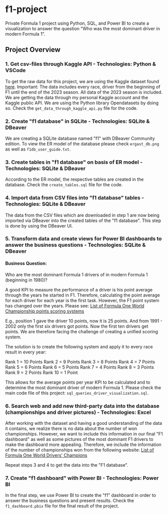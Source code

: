 # f1-project

Private Formula 1 project using Python, SQL, and Power BI to create a visualization to answer the question "Who was the most dominant driver in modern Formula 1".

## Project Overview

### 1. Get csv-files through Kaggle API - Technologies: Python & VSCode

To get the raw data for this project, we are using the Kaggle dataset found [here](https://www.kaggle.com/datasets/rohanrao/formula-1-world-championship-1950-2020). Important: The data includes every race, driver from the beginning of F1 until the end of the 2023 season. All data of the 2023 season is included. We are getting the data through my personal Kaggle account and the Kaggle public API. We are using the Python library Opendatasets by doing so. Check the `get_data_through_kaggle_api.py` file for the code.

### 2. Create "f1 database" in SQLite - Technologies: SQLite & DBeaver

We are creating a SQLite database named "f1" with DBeaver Community edition. To view the ER model of the database please check `ergast_db.png` as well as `f1db_user_guide.txt`.

### 3. Create tables in "f1 database" on basis of ER model - Technologies: SQLite & DBeaver

According to the ER model, the respective tables are created in the database. Check the `create_tables.sql` file for the code.

### 4. Import data from CSV files into "f1 database" tables - Technologies: SQLite & DBeaver

The data from the CSV files which are downloaded in step 1 are now being imported via DBeaver into the created tables of the "f1 database". This step is done by using the DBeaver UI.

### 5. Transform data and create views for Power BI dashboards to answer the business questions - Technologies: SQLite & DBeaver

#### Business Question:

Who are the most dominant Formula 1 drivers of in modern Formula 1 (beginning in 1980)?

A good KPI to measure the performance of a driver is his point average through the years he started in F1. Therefore, calculating the point average for each driver for each year is the first task. However, the F1 point system has changed over the years. Please see: [List of Formula One World Championship points scoring systems](https://en.wikipedia.org/wiki/List_of_Formula_One_World_Championship_points_scoring_systems#Points_scoring_systems)

E.g., position 1 gave the driver 10 points, now it is 25 points. And from 1991 - 2002 only the first six drivers got points. Now the first ten drivers get points. We are therefore facing the challenge of creating a unified scoring system.

The solution is to create the following system and apply it to every race result in every year:

Rank 1 = 10 Points
Rank 2 = 9 Points
Rank 3 = 8 Points
Rank 4 = 7 Points
Rank 5 = 6 Points
Rank 6 = 5 Points
Rank 7 = 4 Points
Rank 8 = 3 Points
Rank 9 = 2 Points
Rank 10 = 1 Point

This allows for the average points per year KPI to be calculated and to determine the most dominant driver of modern Formula 1. Please check the main code file of this project: `sql_queries_driver_visualization.sql`.

### 6. Search web and add new third-party data into the database (championships and driver pictures) - Technologies: Excel

After working with the dataset and having a good understanding of the data it contains, we realize there is no data about the number of won championships. However, we want to include this information in our final "F1 dashboard" as well as some pictures of the most dominant F1 drivers to make the dashboard more appealing. Therefore, we include the information of the number of championships won from the following website: [List of Formula One World Drivers' Champions](https://en.wikipedia.org/wiki/List_of_Formula_One_World_Drivers%27_Champions#By_season)

Repeat steps 3 and 4 to get the data into the "F1 database".

### 7. Create "f1 dashboard" with Power BI - Technologies: Power BI

In the final step, we use Power BI to create the "f1" dashboard in order to answer the business questions and present results. Check the `f1_dashboard.pbix` file for the final result of the project.
